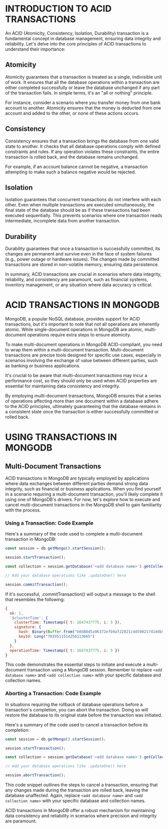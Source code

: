 # INTRODUCTION TO ACID TRANSACTIONS

An ACID (Atomicity, Consistency, Isolation, Durability) transaction is a fundamental concept in database management, ensuring data integrity and reliability. Let's delve into the core principles of ACID transactions to understand their importance:

## Atomicity

Atomicity guarantees that a transaction is treated as a single, indivisible unit of work. It ensures that all the database operations within a transaction are either completed successfully or leave the database unchanged if any part of the transaction fails. In simple terms, it's an "all or nothing" principle.

For instance, consider a scenario where you transfer money from one bank account to another. Atomicity ensures that the money is deducted from one account and added to the other, or none of these actions occurs.

## Consistency

Consistency ensures that a transaction brings the database from one valid state to another. It checks that all database operations comply with defined constraints and rules. If any operation violates these constraints, the entire transaction is rolled back, and the database remains unchanged.

For example, if an account balance cannot be negative, a transaction attempting to make such a balance negative would be rejected.

## Isolation

Isolation guarantees that concurrent transactions do not interfere with each other. Even when multiple transactions are executed simultaneously, the final state of the database should be as if these transactions had been executed sequentially. This prevents scenarios where one transaction reads intermediate, incomplete data from another transaction.

## Durability

Durability guarantees that once a transaction is successfully committed, its changes are permanent and survive even in the face of system failures (e.g., power outage or hardware issues). The changes made by committed transactions are stored in non-volatile memory, ensuring data persistence.

In summary, ACID transactions are crucial in scenarios where data integrity, reliability, and consistency are paramount, such as financial systems, inventory management, or any situation where data accuracy is critical.

# ACID TRANSACTIONS IN MONGODB

MongoDB, a popular NoSQL database, provides support for ACID transactions, but it's important to note that not all operations are inherently atomic. While single-document operations in MongoDB are atomic, multi-document operations require extra steps to ensure atomicity.

To make multi-document operations in MongoDB ACID-compliant, you need to wrap them within a multi-document transaction. Multi-document transactions are precise tools designed for specific use cases, especially in scenarios involving the exchange of value between different parties, such as banking or business applications.

It's crucial to be aware that multi-document transactions may incur a performance cost, so they should only be used when ACID properties are essential for maintaining data consistency and integrity.

By employing multi-document transactions, MongoDB ensures that a series of operations affecting more than one document within a database adhere to the ACID principles, ultimately guaranteeing that the database remains in a consistent state once the transaction is either successfully committed or rolled back.

# USING TRANSACTIONS IN MONGODB

## Multi-Document Transactions

ACID transactions in MongoDB are typically employed by applications where data exchanges between different parties demand strong data integrity, such as financial or business applications. When you find yourself in a scenario requiring a multi-document transaction, you'll likely complete it using one of MongoDB's drivers. For now, let's explore how to execute and cancel multi-document transactions in the MongoDB shell to gain familiarity with the process.

### Using a Transaction: Code Example

Here's a summary of the code used to complete a multi-document transaction in MongoDB:

```javascript
const session = db.getMongo().startSession();

session.startTransaction();

const collection = session.getDatabase('<add database name>').getCollection('<add collection name>');

// Add your database operations like .updateOne() here

session.commitTransaction();
```
If it's successful, .commitTransaction() will output a message to the shell that resembles the following:
```javascript
{
  ok: 1,
  '$clusterTime': {
    clusterTime: Timestamp({ t: 1647437775, i: 5 }),
    signature: {
      hash: Binary(Buffer.from("b0d88d5a96372efb9af22021cdd59021741ddb5c", "hex"), 0),
      keyId: Long("7019511514256113665")
    }
  },
  operationTime: Timestamp({ t: 1647437775, i: 5 })
}
```

This code demonstrates the essential steps to initiate and execute a multi-document transaction using a MongoDB session. Remember to replace `<add database name>` and `<add collection name>` with your specific database and collection names.

### Aborting a Transaction: Code Example

In situations requiring the rollback of database operations before a transaction's completion, you can abort the transaction. Doing so will restore the database to its original state before the transaction was initiated.

Here's a summary of the code used to cancel a transaction before its completion:

```javascript
const session = db.getMongo().startSession();

session.startTransaction();

const collection = session.getDatabase('<add database name>').getCollection('<add collection name>');

// Add your database operations like .updateOne() here

session.abortTransaction();
```

This code snippet outlines the steps to cancel a transaction, ensuring that any changes made during the transaction are rolled back, leaving the database unaffected. Again, replace `<add database name>` and `<add collection name>` with your specific database and collection names.

ACID transactions in MongoDB offer a robust mechanism for maintaining data consistency and reliability in scenarios where precision and integrity are paramount.